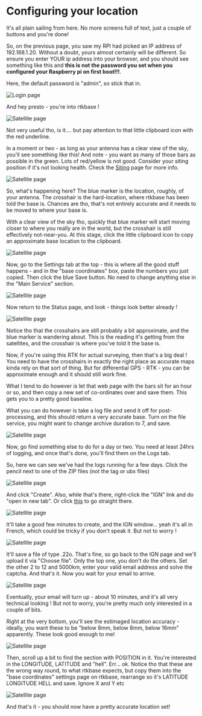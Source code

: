 # Configuring your location

It's all plain sailing from here. No more screens full of text, just a couple of buttons and you're done!

So, on the previous page, you saw my RPI had picked an IP address of 192.168.1.20. Without a doubt, yours almost certainly will be different. So ensure you enter YOUR ip address into your browser, and you should see something like this and **this is not the password you set when you configured your Raspberry pi on first boot!!!**.

Here, the default password is "admin", so stick that in.

![Login page](rtkbase1.png)

And hey presto - you're into rtkbase !

![Satellite page](rtkbase2.png)

Not very useful tho, is it.... but pay attention to that little clipboard icon with the red underline.

In a moment or two - as long as your antenna has a clear view of the sky, you'll see something like this! And note - you want as many of those bars as possible in the green. Lots of red/yellow is not good. Consider your siting position if it's not looking health. Check the [Siting](Siting.md) page for more info.

![Satellite page](rtkbase3.png)

So, what's happening here? The blue marker is the location, roughly, of your antenna. The crosshair is the hard-location, where rtkbase has been told the base is. Chances are tho, that's not entirely accurate and it needs to be moved to where your base is.

With a clear view of the sky tho, quickly that blue marker will start moving closer to where you really are in the world, but the crosshair is still effectively not-near-you. At this stage, click the little clipboard icon to copy an approximate base location to the clipboard.

![Satellite page](rtkbase4.png)

Now, go to the Settings tab at the top - this is where all the good stuff happens - and in the "base coordinates" box, paste the numbers you just copied. Then click the blue Save button. No need to change anything else in the "Main Service" section.

![Satellite page](rtkbase5.png)

Now return to the Status page, and look - things look better already !

![Satellite page](rtkbase6.png)

Notice tho that the crosshairs are still probably a bit approximate, and the blue marker is wandering about. This is the reading it's getting from the satellites, and the crosshair is where you've told it the base is.

Now, if you're using this RTK for actual surveying, then that's a big deal ! You need to have the crosshairs in exactly the right place as accurate maps kinda rely on that sort of thing. But for differential GPS - RTK - you can be approximate enough and it should still work fine.

What I tend to do however is let that web page with the bars sit for an hour or so, and then copy a new set of co-ordinates over and save them. This gets you to a pretty good baseline.

What you can do however is take a log file and send it off for post-processing, and this should return a very accurate base. Turn on the file service, you might want to change archive duration to 7, and save.

![Satellite page](rtkbase7.png)

Now, go find something else to do for a day or two. You need at least 24hrs of logging, and once that's done, you'll find them on the Logs tab.

So, here we can see we've had the logs running for a few days. Click the pencil next to one of the ZIP files (not the tag or ubx files)

![Satellite page](rtkbase8.png)

And click "Create". Also, while that's there, right-click the "IGN" link and do "open in new tab". Or click [this](https://rgp.ign.fr/SERVICES/calcul_online.php) to go straight there.

![Satellite page](rtkbase9.png)

It'll take a good few minutes to create, and the IGN window... yeah it's all in French, which could be tricky if you don't speak it. But not to worry !

![Satellite page](rtkbase10.png)

It'll save a file of type .22o. That's fine, so go back to the IGN page and we'll upload it via "Choose file". Only the top one, you don't do the others. Set the other 2 to 12 and 5000km, enter your valid email address and solve the captcha. And that's it. Now you wait for your email to arrive.

![Satellite page](rtkbase11.png)

Eventually, your email will turn up - about 10 minutes, and it's all very technical looking ! But not to worry, you're pretty much only interested in a couple of bits.

Right at the very bottom, you'll see the estimaged location accuracy - ideally, you want these to be "below 8mm, below 8mm, below 16mm" apparently. These look good enough to me!

![Satellite page](rtkbase13.png)

Then, scroll up a bit to find the section with POSITION in it. You're interested in the LONGITUDE, LATITUDE and "hell". Err... ok. Notice tho that these are the wrong way round, to what rtkbase expects, but copy them into the "base coordinates" settings page on rtkbase, rearrange so it's LATITUDE LONGITUDE HELL and save. Ignore X and Y etc

![Satellite page](rtkbase12.png)

And that's it - you should now have a pretty accurate location set!
